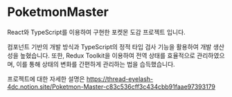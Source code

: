 # PoketmonMaster

React와 TypeScript를 이용하여 구현한 포켓몬 도감 프로젝트 입니다.

컴포넌트 기반의 개발 방식과 TypeScript의 정적 타입 검사 기능을 활용하여 개발 생산성을 높혔습니다. 또한, Redux Toolkit을 이용하여 전역 상태를 효율적으로 관리하였으며, 이를 통해 상태의 변화를 간편하게 관리하는 법을 습득했습니다.

프로젝트에 대한 자세한 설명은 <a>https://thread-eyelash-4dc.notion.site/Poketmon-Master-c83c536cff3c434cbb91faae97393179</a>
